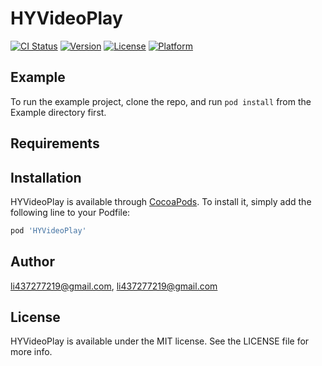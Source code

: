 # HYVideoPlay

[![CI Status](https://img.shields.io/travis/li437277219@gmail.com/HYVideoPlay.svg?style=flat)](https://travis-ci.org/li437277219@gmail.com/HYVideoPlay)
[![Version](https://img.shields.io/cocoapods/v/HYVideoPlay.svg?style=flat)](https://cocoapods.org/pods/HYVideoPlay)
[![License](https://img.shields.io/cocoapods/l/HYVideoPlay.svg?style=flat)](https://cocoapods.org/pods/HYVideoPlay)
[![Platform](https://img.shields.io/cocoapods/p/HYVideoPlay.svg?style=flat)](https://cocoapods.org/pods/HYVideoPlay)

## Example

To run the example project, clone the repo, and run `pod install` from the Example directory first.

## Requirements

## Installation

HYVideoPlay is available through [CocoaPods](https://cocoapods.org). To install
it, simply add the following line to your Podfile:

```ruby
pod 'HYVideoPlay'
```

## Author

li437277219@gmail.com, li437277219@gmail.com

## License

HYVideoPlay is available under the MIT license. See the LICENSE file for more info.
